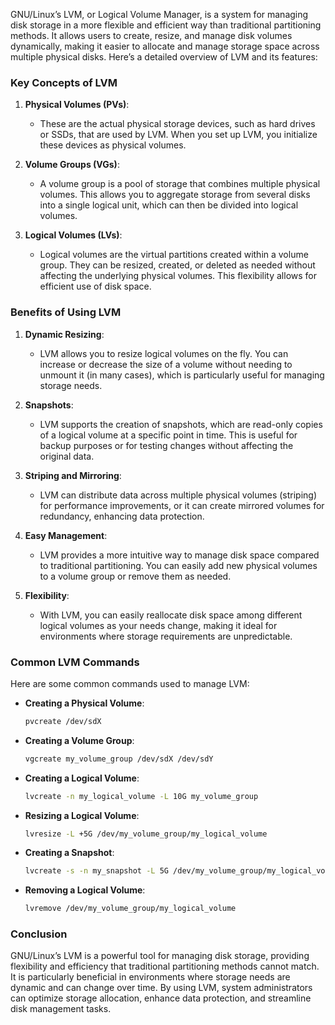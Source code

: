 GNU/Linux’s LVM, or Logical Volume Manager, is a system for managing disk storage in a more flexible and efficient way than traditional partitioning methods. It allows users to create, resize, and manage disk volumes dynamically, making it easier to allocate and manage storage space across multiple physical disks. Here’s a detailed overview of LVM and its features:

### Key Concepts of LVM

1. **Physical Volumes (PVs)**:
   - These are the actual physical storage devices, such as hard drives or SSDs, that are used by LVM. When you set up LVM, you initialize these devices as physical volumes.

2. **Volume Groups (VGs)**:
   - A volume group is a pool of storage that combines multiple physical volumes. This allows you to aggregate storage from several disks into a single logical unit, which can then be divided into logical volumes.

3. **Logical Volumes (LVs)**:
   - Logical volumes are the virtual partitions created within a volume group. They can be resized, created, or deleted as needed without affecting the underlying physical volumes. This flexibility allows for efficient use of disk space.

### Benefits of Using LVM

1. **Dynamic Resizing**:
   - LVM allows you to resize logical volumes on the fly. You can increase or decrease the size of a volume without needing to unmount it (in many cases), which is particularly useful for managing storage needs.

2. **Snapshots**:
   - LVM supports the creation of snapshots, which are read-only copies of a logical volume at a specific point in time. This is useful for backup purposes or for testing changes without affecting the original data.

3. **Striping and Mirroring**:
   - LVM can distribute data across multiple physical volumes (striping) for performance improvements, or it can create mirrored volumes for redundancy, enhancing data protection.

4. **Easy Management**:
   - LVM provides a more intuitive way to manage disk space compared to traditional partitioning. You can easily add new physical volumes to a volume group or remove them as needed.

5. **Flexibility**:
   - With LVM, you can easily reallocate disk space among different logical volumes as your needs change, making it ideal for environments where storage requirements are unpredictable.

### Common LVM Commands

Here are some common commands used to manage LVM:

- **Creating a Physical Volume**:
  ```bash
  pvcreate /dev/sdX
  ```

- **Creating a Volume Group**:
  ```bash
  vgcreate my_volume_group /dev/sdX /dev/sdY
  ```

- **Creating a Logical Volume**:
  ```bash
  lvcreate -n my_logical_volume -L 10G my_volume_group
  ```

- **Resizing a Logical Volume**:
  ```bash
  lvresize -L +5G /dev/my_volume_group/my_logical_volume
  ```

- **Creating a Snapshot**:
  ```bash
  lvcreate -s -n my_snapshot -L 5G /dev/my_volume_group/my_logical_volume
  ```

- **Removing a Logical Volume**:
  ```bash
  lvremove /dev/my_volume_group/my_logical_volume
  ```

### Conclusion

GNU/Linux’s LVM is a powerful tool for managing disk storage, providing flexibility and efficiency that traditional partitioning methods cannot match. It is particularly beneficial in environments where storage needs are dynamic and can change over time. By using LVM, system administrators can optimize storage allocation, enhance data protection, and streamline disk management tasks.